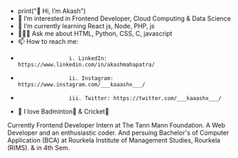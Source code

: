 - print("👋 Hi, I’m Akash")
- 👀 I’m interested in Frontend Developer, Cloud Computing & Data Science
- 🌱 I’m currently learning React js, Node, PHP, js
- 🙋🏻‍♂️ Ask me about HTML, Python, CSS, C, javascript
- 📫 How to reach me: 
-                     i. LinkedIn: https://www.linkedin.com/in/akashmahapatra/
-                     ii. Instagram: https://www.instagram.com/___kaaashx___/
-                     iii. Twitter: https://twitter.com/___kaaashx___/
- 💫 I love Badminton🏸 & Cricket🏏 


Currently Frontend Developer Intern at The Tann Mann Foundation. A Web Developer and an enthusiastic coder.
And persuing Bachelor's of Computer Application (BCA) at Rourkela Institute of Management Studies, Rourkela (RIMS). & in 4th Sem.

<!---
akashm47/akashm47 is a ✨ special ✨ repository because its `README.md` (this file) appears on your GitHub profile.
You can click the Preview link to take a look at your changes.
--->
